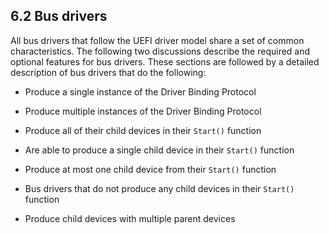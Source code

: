 <!--- @file
  6.2 Bus drivers

  Copyright (c) 2012-2018, Intel Corporation. All rights reserved.<BR>

  Redistribution and use in source (original document form) and 'compiled'
  forms (converted to PDF, epub, HTML and other formats) with or without
  modification, are permitted provided that the following conditions are met:

  1) Redistributions of source code (original document form) must retain the
     above copyright notice, this list of conditions and the following
     disclaimer as the first lines of this file unmodified.

  2) Redistributions in compiled form (transformed to other DTDs, converted to
     PDF, epub, HTML and other formats) must reproduce the above copyright
     notice, this list of conditions and the following disclaimer in the
     documentation and/or other materials provided with the distribution.

  THIS DOCUMENTATION IS PROVIDED BY TIANOCORE PROJECT "AS IS" AND ANY EXPRESS OR
  IMPLIED WARRANTIES, INCLUDING, BUT NOT LIMITED TO, THE IMPLIED WARRANTIES OF
  MERCHANTABILITY AND FITNESS FOR A PARTICULAR PURPOSE ARE DISCLAIMED. IN NO
  EVENT SHALL TIANOCORE PROJECT  BE LIABLE FOR ANY DIRECT, INDIRECT, INCIDENTAL,
  SPECIAL, EXEMPLARY, OR CONSEQUENTIAL DAMAGES (INCLUDING, BUT NOT LIMITED TO,
  PROCUREMENT OF SUBSTITUTE GOODS OR SERVICES; LOSS OF USE, DATA, OR PROFITS;
  OR BUSINESS INTERRUPTION) HOWEVER CAUSED AND ON ANY THEORY OF LIABILITY,
  WHETHER IN CONTRACT, STRICT LIABILITY, OR TORT (INCLUDING NEGLIGENCE OR
  OTHERWISE) ARISING IN ANY WAY OUT OF THE USE OF THIS DOCUMENTATION, EVEN IF
  ADVISED OF THE POSSIBILITY OF SUCH DAMAGE.

-->

## 6.2 Bus drivers

All bus drivers that follow the UEFI driver model share a set of common
characteristics. The following two discussions describe the required and
optional features for bus drivers. These sections are followed by a detailed
description of bus drivers that do the following:

* Produce a single instance of the Driver Binding Protocol

* Produce multiple instances of the Driver Binding Protocol

* Produce all of their child devices in their `Start()` function

* Are able to produce a single child device in their `Start()` function

* Produce at most one child device from their `Start()` function

* Bus drivers that do not produce any child devices in their `Start()` function

* Produce child devices with multiple parent devices

